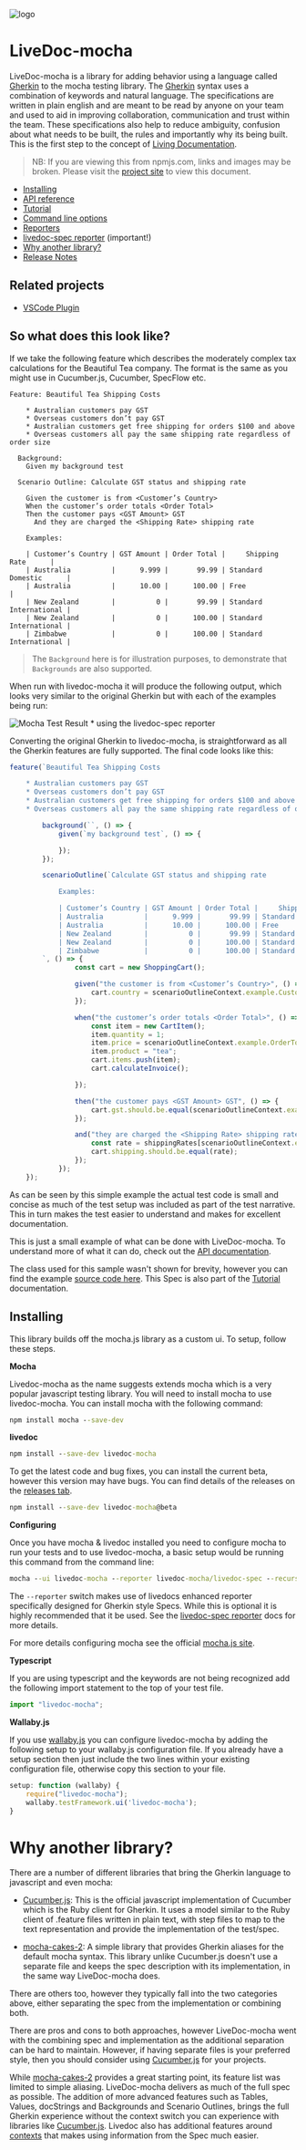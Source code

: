 ![logo](https://github.com/dotnetprofessional/LiveDoc/raw/master/artwork/logo-small.png)

# LiveDoc-mocha
LiveDoc-mocha is a library for adding behavior using a language called [Gherkin](https://docs.cucumber.io/gherkin/reference#gherkin) to the mocha testing library. The [Gherkin](https://docs.cucumber.io/gherkin/reference#gherkin) syntax uses a combination of keywords and natural language. The specifications are written in plain english and are meant to be read by anyone on your team and used to aid in improving collaboration, communication and trust within the team. These specifications also help to reduce ambiguity, confusion about what needs to be built, the rules and importantly why its being built. This is the first step to the concept of [Living Documentation](https://leanpub.com/livingdocumentation).

> NB: If you are viewing this from npmjs.com, links and images may be broken. Please visit the [project site](https://github.com/dotnetprofessional/LiveDoc/blob/master/packages/livedoc-mocha#readme) to view this document.

* [Installing](#Installing)
* [API reference](docs/API.md)
* [Tutorial](docs/Tutorial.md) 
* [Command line options](docs/comandline-switches.md)
* [Reporters](docs/Reporters.md)
* [livedoc-spec reporter](docs/livedoc-spec-reporter.md) (important!)
* [Why another library?](README.md#why-another-library)
* [Release Notes](docs/ReleaseNotes.md)

## Related projects
* [VSCode Plugin](https://marketplace.visualstudio.com/items?itemName=dotNetProfessional.livedoc-vscode)

## So what does this look like?
If we take the following feature which describes the moderately complex tax calculations for the Beautiful Tea company.  The format is the same as you might use in Cucumber.js, Cucumber, SpecFlow etc.

```Gherkin
Feature: Beautiful Tea Shipping Costs

    * Australian customers pay GST
    * Overseas customers don’t pay GST
    * Australian customers get free shipping for orders $100 and above
    * Overseas customers all pay the same shipping rate regardless of order size

  Background:
    Given my background test

  Scenario Outline: Calculate GST status and shipping rate

    Given the customer is from <Customer’s Country>
    When the customer’s order totals <Order Total>
    Then the customer pays <GST Amount> GST
      And they are charged the <Shipping Rate> shipping rate

    Examples:

    | Customer’s Country | GST Amount | Order Total |     Shipping Rate      |
    | Australia          |      9.999 |       99.99 | Standard Domestic      |
    | Australia          |      10.00 |      100.00 | Free                   |
    | New Zealand        |          0 |       99.99 | Standard International |
    | New Zealand        |          0 |      100.00 | Standard International |
    | Zimbabwe           |          0 |      100.00 | Standard International |

```
> The `Background` here is for illustration purposes, to demonstrate that `Backgrounds` are also supported.


When run with livedoc-mocha it will produce the following output, which looks very similar to the original Gherkin but with each of the examples being run:

![Mocha Test Result](docs/images/livedoc-spec-default.PNG)
\* using the livedoc-spec reporter

Converting the original Gherkin to livedoc-mocha, is straightforward as all the Gherkin features are fully supported. The final code looks like this:

```ts
feature(`Beautiful Tea Shipping Costs

    * Australian customers pay GST
    * Overseas customers don’t pay GST
    * Australian customers get free shipping for orders $100 and above
    * Overseas customers all pay the same shipping rate regardless of order size`, () => {

        background(``, () => {
            given(`my background test`, () => {

            });
        });

        scenarioOutline(`Calculate GST status and shipping rate

            Examples:

            | Customer’s Country | GST Amount | Order Total |     Shipping Rate      |
            | Australia          |      9.999 |       99.99 | Standard Domestic      |
            | Australia          |      10.00 |      100.00 | Free                   |
            | New Zealand        |          0 |       99.99 | Standard International |
            | New Zealand        |          0 |      100.00 | Standard International |
            | Zimbabwe           |          0 |      100.00 | Standard International |
        `, () => {
                const cart = new ShoppingCart();

                given("the customer is from <Customer’s Country>", () => {
                    cart.country = scenarioOutlineContext.example.CustomersCountry;
                });

                when("the customer’s order totals <Order Total>", () => {
                    const item = new CartItem();
                    item.quantity = 1;
                    item.price = scenarioOutlineContext.example.OrderTotal;
                    item.product = "tea";
                    cart.items.push(item);
                    cart.calculateInvoice();

                });

                then("the customer pays <GST Amount> GST", () => {
                    cart.gst.should.be.equal(scenarioOutlineContext.example.GSTAmount);
                });

                and("they are charged the <Shipping Rate> shipping rate", () => {
                    const rate = shippingRates[scenarioOutlineContext.example.ShippingRate.replace(" ", "")];
                    cart.shipping.should.be.equal(rate);
                });
            });
    });
```

As can be seen by this simple example the actual test code is small and concise as much of the test setup was included as part of the test narrative. This in turn makes the test easier to understand and makes for excellent documentation.

This is just a small example of what can be done with LiveDoc-mocha. To understand more of what it can do, check out the [API documentation](docs/API.md).

The class used for this sample wasn't shown for brevity, however you can find the example [source code here](_src/test/Sample/Tutorial/Tutorial.Spec.ts). This Spec is also part of the [Tutorial](docs/Tutorial.md) documentation.

## Installing
This library builds off the mocha.js library as a custom ui. To setup, follow these steps.

__Mocha__

Livedoc-mocha as the name suggests extends mocha which is a very popular javascript testing library. You will need to install mocha to use livedoc-mocha. You can install mocha with the following command:

``` bat
npm install mocha --save-dev
```

__livedoc__
```bat
npm install --save-dev livedoc-mocha
```
To get the latest code and bug fixes, you can install the current beta, however this version may have bugs. You can find details of the releases on the [releases tab](https://github.com/dotnetprofessional/LiveDoc/releases).
```bat
npm install --save-dev livedoc-mocha@beta
```

__Configuring__

Once you have mocha & livedoc installed you need to configure mocha to run your tests and to use livedoc-mocha, a basic setup would be running this command from the command line:
```bat
mocha --ui livedoc-mocha --reporter livedoc-mocha/livedoc-spec --recursive path-to-my-tests/
```
The `--reporter` switch makes use of livedocs enhanced reporter specifically designed for Gherkin style Specs. While this is optional it is highly recommended that it be used. See the [livedoc-spec reporter](docs/livedoc-spec-reporter.md) docs for more details.

For more details configuring mocha see the official [mocha.js site](http://mochajs.org/).

__Typescript__

If you are using typescript and the keywords are not being recognized add the following import statement to the top of your test file.
```js
import "livedoc-mocha";
```

__Wallaby.js__

If you use [wallaby.js](https://wallabyjs.com/) you can configure livedoc-mocha by adding the following setup to your wallaby.js configuration file. If you already have a setup section then just include the two lines within your existing configuration file, otherwise copy this section to your file.
```js
setup: function (wallaby) {
    require("livedoc-mocha");
    wallaby.testFramework.ui('livedoc-mocha');
}
```

  
# Why another library?
There are a number of different libraries that bring the Gherkin language to javascript and even mocha:

* [Cucumber.js](https://github.com/cucumber/cucumber-js): This is the official javascript implementation of Cucumber which is the Ruby client for Gherkin. It uses a model similar to the Ruby client of .feature files written in plain text, with step files to map to the text representation and provide the implementation of the test/spec.

* [mocha-cakes-2](https://github.com/iensu/mocha-cakes-2): A simple library that provides Gherkin aliases for the default mocha syntax. This library unlike Cucumber.js doesn't use a separate file and keeps the spec description with its implementation, in the same way LiveDoc-mocha does.

There are others too, however they typically fall into the two categories above, either separating the spec from the implementation or combining both.

There are pros and cons to both approaches, however LiveDoc-mocha went with the combining spec and implementation as the additional separation can be hard to maintain. However, if having separate files is your preferred style, then you should consider using [Cucumber.js](https://github.com/cucumber/cucumber-js) for your projects.

While [mocha-cakes-2](https://github.com/iensu/mocha-cakes-2) provides a great starting point, its feature list was limited to simple aliasing. LiveDoc-mocha delivers as much of the full spec as possible. The addition of more advanced features such as Tables, Values, docStrings and Backgrounds and Scenario Outlines, brings the full Gherkin experience without the context switch you can experience with libraries like [Cucumber.js](https://github.com/cucumber/cucumber-js). Livedoc also has additional features around [contexts](docs/API.md#context) that makes using information from the Spec much easier.
